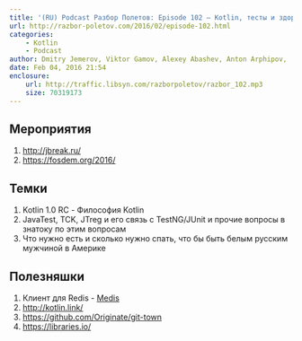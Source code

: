 ```yaml
---
title: '(RU) Podcast Разбор Полетов: Episode 102 — Kotlin, тесты и здоровый сон.'
url: http://razbor-poletov.com/2016/02/episode-102.html
categories:
    - Kotlin
    - Podcast
author: Dmitry Jemerov, Viktor Gamov, Alexey Abashev, Anton Arphipov,  Dmitry Churbanov, Anton Arhipov
date: Feb 04, 2016 21:54
enclosure:
    url: http://traffic.libsyn.com/razborpoletov/razbor_102.mp3
    size: 70319173
---
```


## Мероприятия

1. http://jbreak.ru/
1. https://fosdem.org/2016/

## Темки

1. Kotlin 1.0 RC - Философия Kotlin
1. JavaTest, TCK, JTreg и его связь с TestNG/JUnit и прочие вопросы в знатоку по этим вопросам
1. Что нужно есть и сколько нужно спать, что бы быть белым русским мужчиной в Америке

## Полезняшки

1. Клиент для Redis - [Medis](https://github.com/luin/medis)
1. http://kotlin.link/
1. https://github.com/Originate/git-town
1. https://libraries.io/
